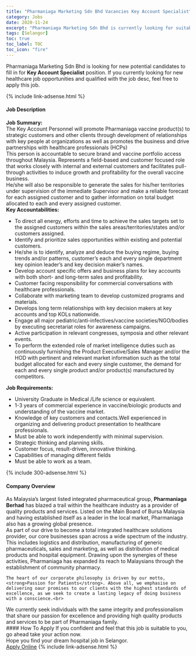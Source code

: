 ```yaml
---
title: "Pharmaniaga Marketing Sdn Bhd Vacancies Key Account Specialist" 
category: Jobs 
date: 2020-11-24 
excerpt: "Pharmaniaga Marketing Sdn Bhd is currently looking for suitable person to fill in the Key Account Specialist which positioned at Selangor" 
tags: [Selangor] 
toc: true 
toc_label: TOC 
toc_icon: "fire" 
--- 
```


<p>Pharmaniaga Marketing Sdn Bhd is looking for new potential candidates to fill in for <b>Key Account Specialist</b> position. If you currently looking for new healthcare job opportunities and qualified with the job desc, feel free to apply this job.
</p>{% include link-adsense.html %} 
<div><div><div><h4>Job Description</h4></div></div><div><div><span><div><div><strong>Job Summary:</strong></div><div>The Key Account Personnel will promote Pharmaniaga vaccine product(s) to strategic customers and other clients through development of relationships with key people at organizations as well as promotes the business and drive partnerships with healthcare professionals (HCPs)</div><div>This person is accountable to secure brand and vaccine portfolio access throughout Malaysia. Represents a field-based and customer focused role that works closely with internal and external customers and facilitates pull- through activities to induce growth and profitability for the overall vaccine business.</div><div>He/she will also be responsible to generate the sales for his/her territories under supervision of the immediate Supervisor and make a reliable forecast for each assigned customer and to gather information on total budget allocated to each and every assigned customer.</div><div><strong>Key Accountabilities:</strong></div><ul><li>To direct all energy, efforts and time to achieve the sales targets set to the assigned customers within the sales areas/territories/states and/or customers assigned.</li><li>Identify and prioritize sales opportunities within existing and potential customers.</li><li>He/she is to identify, analyze and deduce the buying regime, buying trends and/or patterns, customer&#8217;s each and every single department key opinion leader&#8217;s and key decision maker&#8217;s names.</li><li>Develop account specific offers and business plans for key accounts with both short- and long-term sales and profitability.</li><li>Customer facing responsibility for commercial conversations with healthcare professionals.</li><li>Collaborate with marketing team to develop customized programs and materials.</li><li>Develops long term relationships with key decision makers at key accounts and top KOLs nationwide.</li><li>Engage all major pediatric/anti-infectives/vaccine societies/NGO/bodies by executing secretariat roles for awareness campaigns.</li><li>Active participation in relevant congresses, symposia and other relevant events.</li><li>To perform the extended role of market intelligence duties such as continuously furnishing the Product Executive/Sales Manager and/or the HOD with pertinent and relevant market information such as the total budget allocated for each and every single customer, the demand for each and every single product and/or product(s) manufactured by competitors.</li></ul><div><strong>Job Requirements:</strong></div><ul><li>University Graduate in Medical /Life science or equivalent.</li><li>1-3 years of commercial experience in vaccine/biologic products and understanding of the vaccine market.</li><li>Knowledge of key customers and contacts.Well experienced in organizing and delivering product presentation to healthcare professionals.</li><li>Must be able to work independently with minimal supervision.</li><li>Strategic thinking and planning skills.</li><li>Customer focus, result-driven, innovative thinking.</li><li>Capabilities of managing different fields</li><li>Must be able to work as a team.</li></ul></div></span></div></div></div> 
{% include 300-adsense.html %} 
<div><div><div><h4>Company Overview</h4></div></div><div><div><span><div><div>
<div>
		As Malaysia&#8217;s largest listed integrated pharmaceutical group, <strong>Pharmaniaga Berhad</strong> has blazed a trail within the healthcare industry as a provider of quality products and services. Listed on the Main Board of Bursa Malaysia and having established itself as a leader in the local market, Pharmaniaga also has a growing global presence.</div>
<div>
		As part of our drive to become a total integrated healthcare solutions provider, our core businesses span across a wide spectrum of the industry. This includes logistics and distribution, manufacturing of generic pharmaceuticals, sales and marketing, as well as distribution of medical products and hospital equipment. Drawing upon the synergies of these activities, Pharmaniaga has expanded its reach to Malaysians through the establishment of community pharmacy.</div>
	
	The heart of our corporate philosophy is driven by our motto, <strong>Passion for Patients</strong>. Above all, we emphasise on delivering oaur promises to our clients with the highest standards of excellence, as we seek to create a lasting legacy of doing business with a conscience.<br>
</div>
<div>
	We currently seek individuals with the same integrity and professionalism that share our passion for excellence and providing high quality products and services to be part of Pharmaniaga family.</div></div></span></div></div></div> 
#### How To Apply 
If you confident and feel that this job is suitable to you, go ahead take your action now. <br/> 
Hope you find your dream hospital job in Selangor. <br/> 
<a href="https://www.jobstreet.com.my/en/job/key-account-specialist-4429611?jobId=jobstreet-my-job-4429611&sectionRank=4&token=0~f026d83f-433d-4bc1-b5cb-d2be05a43e90&fr=SRP%20View%20In%20New%20Ta" class="btn btn--warning" target="_blank" rel="nofollow noopenner">Apply Online</a> 
{% include link-adsense.html %} 